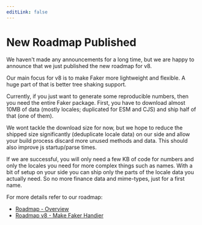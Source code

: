 ```yaml
---
editLink: false
---
```


# New Roadmap Published

We haven't made any announcements for a long time, but we are happy to announce that we just published the new roadmap for v8.

Our main focus for v8 is to make Faker more lightweight and flexible.
A huge part of that is better tree shaking support.

Currently, if you just want to generate some reproducible numbers, then you need the entire Faker package.
First, you have to download almost 10MB of data (mostly locales; duplicated for ESM and CJS) and ship half of that (one of them).

We wont tackle the download size for now,
but we hope to reduce the shipped size significantly (deduplicate locale data) on our side and allow your build process discard more unused methods and data.
This should also improve js startup/parse times.

If we are successful, you will only need a few KB of code for numbers and only the locales you need for more complex things such as names.
With a bit of setup on your side you can ship only the parts of the locale data you actually need.
So no more finance data and mime-types, just for a first name.

For more details refer to our roadmap:

- [Roadmap - Overview](../roadmap/index.html)
- [Roadmap v8 - Make Faker Handier](../roadmap/v8.html)
